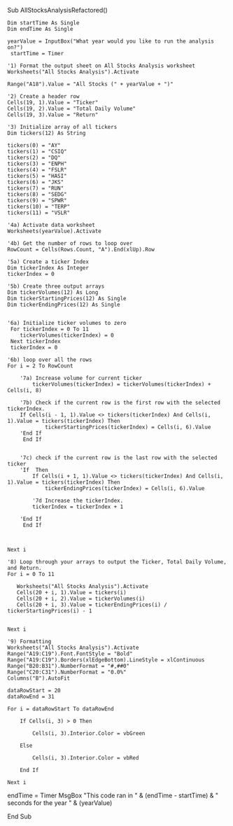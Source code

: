 Sub AllStocksAnalysisRefactored()

    Dim startTime As Single
    Dim endTime As Single

    yearValue = InputBox("What year would you like to run the analysis on?")
     startTime = Timer
     
    '1) Format the output sheet on All Stocks Analysis worksheet
    Worksheets("All Stocks Analysis").Activate
    
    Range("A18").Value = "All Stocks (" + yearValue + ")"
    
    '2) Create a header row
    Cells(19, 1).Value = "Ticker"
    Cells(19, 2).Value = "Total Daily Volume"
    Cells(19, 3).Value = "Return"

    '3) Initialize array of all tickers
    Dim tickers(12) As String
    
    tickers(0) = "AY"
    tickers(1) = "CSIQ"
    tickers(2) = "DQ"
    tickers(3) = "ENPH"
    tickers(4) = "FSLR"
    tickers(5) = "HASI"
    tickers(6) = "JKS"
    tickers(7) = "RUN"
    tickers(8) = "SEDG"
    tickers(9) = "SPWR"
    tickers(10) = "TERP"
    tickers(11) = "VSLR"
    
    '4a) Activate data worksheet
    Worksheets(yearValue).Activate
    
    '4b) Get the number of rows to loop over
    RowCount = Cells(Rows.Count, "A").End(xlUp).Row
    
    '5a) Create a ticker Index
    Dim tickerIndex As Integer
    tickerIndex = 0
    
    '5b) Create three output arrays
    Dim tickerVolumes(12) As Long
    Dim tickerStartingPrices(12) As Single
    Dim tickerEndingPrices(12) As Single
    
    
    '6a) Initialize ticker volumes to zero
     For tickerIndex = 0 To 11
        tickerVolumes(tickerIndex) = 0
     Next tickerIndex
     tickerIndex = 0

    '6b) loop over all the rows
    For i = 2 To RowCount
    
        '7a) Increase volume for current ticker
            tickerVolumes(tickerIndex) = tickerVolumes(tickerIndex) + Cells(i, 8)
        
        '7b) Check if the current row is the first row with the selected tickerIndex.
        If Cells(i - 1, 1).Value <> tickers(tickerIndex) And Cells(i, 1).Value = tickers(tickerIndex) Then
                tickerStartingPrices(tickerIndex) = Cells(i, 6).Value
        'End If
         End If
       
        
        '7c) check if the current row is the last row with the selected ticker
        'If  Then
            If Cells(i + 1, 1).Value <> tickers(tickerIndex) And Cells(i, 1).Value = tickers(tickerIndex) Then
                tickerEndingPrices(tickerIndex) = Cells(i, 6).Value

            '7d Increase the tickerIndex.
            tickerIndex = tickerIndex + 1
        
        'End If
         End If
            
        
    
    Next i
    
    '8) Loop through your arrays to output the Ticker, Total Daily Volume, and Return.
    For i = 0 To 11
        
       Worksheets("All Stocks Analysis").Activate
       Cells(20 + i, 1).Value = tickers(i)
       Cells(20 + i, 2).Value = tickerVolumes(i)
       Cells(20 + i, 3).Value = tickerEndingPrices(i) / tickerStartingPrices(i) - 1
       
        
    Next i
    
    '9) Formatting
    Worksheets("All Stocks Analysis").Activate
    Range("A19:C19").Font.FontStyle = "Bold"
    Range("A19:C19").Borders(xlEdgeBottom).LineStyle = xlContinuous
    Range("B20:B31").NumberFormat = "#,##0"
    Range("C20:C31").NumberFormat = "0.0%"
    Columns("B").AutoFit

    dataRowStart = 20
    dataRowEnd = 31

    For i = dataRowStart To dataRowEnd
        
        If Cells(i, 3) > 0 Then
            
            Cells(i, 3).Interior.Color = vbGreen
            
        Else
        
            Cells(i, 3).Interior.Color = vbRed
            
        End If
        
    Next i

endTime = Timer
    MsgBox "This code ran in " & (endTime - startTime) & " seconds for the year " & (yearValue)


End Sub

